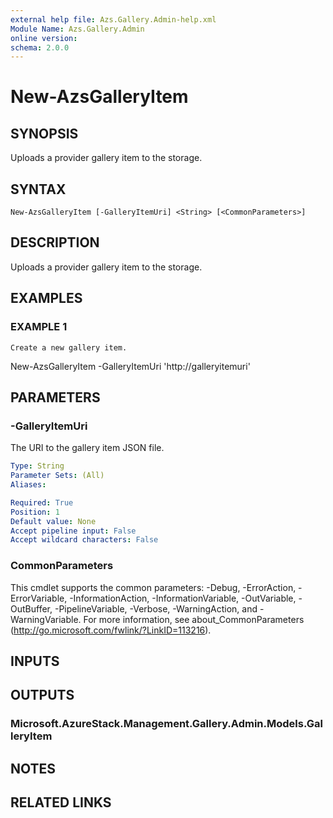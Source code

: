 ```yaml
---
external help file: Azs.Gallery.Admin-help.xml
Module Name: Azs.Gallery.Admin
online version: 
schema: 2.0.0
---
```


# New-AzsGalleryItem

## SYNOPSIS
Uploads a provider gallery item to the storage.

## SYNTAX

```
New-AzsGalleryItem [-GalleryItemUri] <String> [<CommonParameters>]
```

## DESCRIPTION
Uploads a provider gallery item to the storage.

## EXAMPLES

### EXAMPLE 1
```
Create a new gallery item.
```

New-AzsGalleryItem -GalleryItemUri 'http://galleryitemuri'

## PARAMETERS

### -GalleryItemUri
The URI to the gallery item JSON file.

```yaml
Type: String
Parameter Sets: (All)
Aliases: 

Required: True
Position: 1
Default value: None
Accept pipeline input: False
Accept wildcard characters: False
```

### CommonParameters
This cmdlet supports the common parameters: -Debug, -ErrorAction, -ErrorVariable, -InformationAction, -InformationVariable, -OutVariable, -OutBuffer, -PipelineVariable, -Verbose, -WarningAction, and -WarningVariable. For more information, see about_CommonParameters (http://go.microsoft.com/fwlink/?LinkID=113216).

## INPUTS

## OUTPUTS

### Microsoft.AzureStack.Management.Gallery.Admin.Models.GalleryItem

## NOTES

## RELATED LINKS

